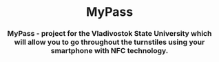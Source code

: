 <h1 align="center">MyPass</h1>
<h3 align="center">MyPass - project for the Vladivostok State University which will allow you to go throughout the turnstiles using your smartphone with NFC technology.</h3>

